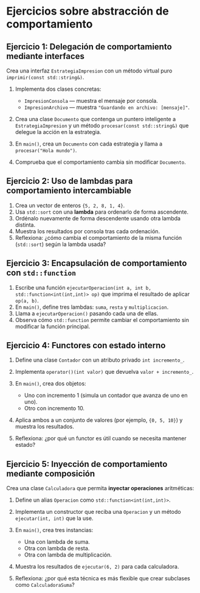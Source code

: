 # Ejercicios sobre abstracción de comportamiento

## Ejercicio 1: Delegación de comportamiento mediante interfaces

Crea una interfaz `EstrategiaImpresion` con un método virtual puro `imprimir(const std::string&)`.

1. Implementa dos clases concretas:

   * `ImpresionConsola` — muestra el mensaje por consola.
   * `ImpresionArchivo` — muestra `"Guardando en archivo: [mensaje]"`.
2. Crea una clase `Documento` que contenga un puntero inteligente a `EstrategiaImpresion` y un método `procesar(const std::string&)` que delegue la acción en la estrategia.
3. En `main()`, crea un `Documento` con cada estrategia y llama a `procesar("Hola mundo")`.
4. Comprueba que el comportamiento cambia sin modificar `Documento`.


## Ejercicio 2: Uso de lambdas para comportamiento intercambiable

1. Crea un vector de enteros `{5, 2, 8, 1, 4}`.
2. Usa `std::sort` con una **lambda** para ordenarlo de forma ascendente.
3. Ordénalo nuevamente de forma descendente usando otra lambda distinta.
4. Muestra los resultados por consola tras cada ordenación.
5. Reflexiona: ¿cómo cambia el comportamiento de la misma función (`std::sort`) según la lambda usada?


## Ejercicio 3: Encapsulación de comportamiento con `std::function`

1. Escribe una función `ejecutarOperacion(int a, int b, std::function<int(int,int)> op)` que imprima el resultado de aplicar `op(a, b)`.
2. En `main()`, define tres lambdas: `suma`, `resta` y `multiplicacion`.
3. Llama a `ejecutarOperacion()` pasando cada una de ellas.
4. Observa cómo `std::function` permite cambiar el comportamiento sin modificar la función principal.


## Ejercicio 4: Functores con estado interno

1. Define una clase `Contador` con un atributo privado `int incremento_`.
2. Implementa `operator()(int valor)` que devuelva `valor + incremento_`.
3. En `main()`, crea dos objetos:

   * Uno con incremento 1 (simula un contador que avanza de uno en uno).
   * Otro con incremento 10.
4. Aplica ambos a un conjunto de valores (por ejemplo, `{0, 5, 10}`) y muestra los resultados.
5. Reflexiona: ¿por qué un functor es útil cuando se necesita mantener estado?


## Ejercicio 5: Inyección de comportamiento mediante composición

Crea una clase `Calculadora` que permita **inyectar operaciones** aritméticas:

1. Define un alias `Operacion` como `std::function<int(int,int)>`.
2. Implementa un constructor que reciba una `Operacion` y un método `ejecutar(int, int)` que la use.
3. En `main()`, crea tres instancias:

   * Una con lambda de suma.
   * Otra con lambda de resta.
   * Otra con lambda de multiplicación.
4. Muestra los resultados de `ejecutar(6, 2)` para cada calculadora.
5. Reflexiona: ¿por qué esta técnica es más flexible que crear subclases como `CalculadoraSuma`?

